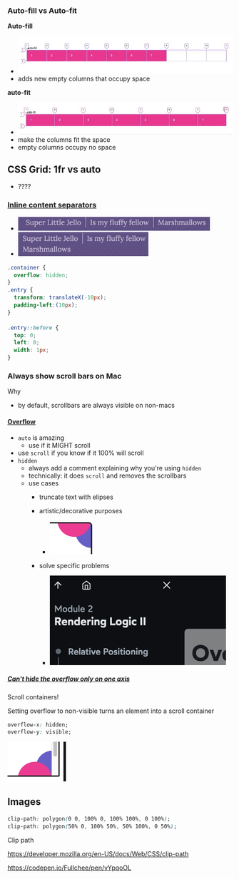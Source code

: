 ### Auto-fill vs Auto-fit

**Auto-fill**
* ![922ec503ac8c417fa3ba5fc6153c4e82.png](./922ec503ac8c417fa3ba5fc6153c4e82.png)
* adds new empty columns that occupy space

**auto-fit**
* ![a58ffd7243a8a657fdc3b1e5d5a8f655.png](./a58ffd7243a8a657fdc3b1e5d5a8f655.png)
* make the columns fit the space
* empty columns occupy no space


## CSS Grid: 1fr vs auto
* ????

### [Inline content separators](https://medium.com/@mandy.michael/you-dont-need-a-media-query-for-that-1-inline-content-separators-a9c562a597a6)

* ![a0e93e7fc4e12ce32b05d5bb73386607.png](./a0e93e7fc4e12ce32b05d5bb73386607.png)
* ![916f43045c6b45731a9e9c76b6afd4ae.png](./916f43045c6b45731a9e9c76b6afd4ae.png)


```css
.container {
  overflow: hidden;
}
.entry {
  transform: translateX(-10px);
  padding-left:(10px);
}

.entry::before {
  top: 0;
  left: 0;
  width: 1px;
}
```

### Always show scroll bars on Mac
Why
* by default, scrollbars are always visible on non-macs



#### [Overflow](https://courses.joshwcomeau.com/css-for-js/02-rendering-logic-2/14-overflow)
* `auto` is amazing
    * use if it MIGHT scroll
* use `scroll` if you know if it 100% will scroll
* `hidden`
    * always add a comment explaining why you're using `hidden`
    * technically: it does `scroll` and removes the scrollbars
    * use cases
        * truncate text with elipses
        * artistic/decorative purposes
            * ![b1c377c5de363ba8c6064889e2d9f6fd.png](b1c377c5de363ba8c6064889e2d9f6fd.png)

        * solve specific problems
            * ![6279ff3f7c7ff1aa8ec781a1fc9a36c8.png](6279ff3f7c7ff1aa8ec781a1fc9a36c8.png)

##### [Can't hide the overflow only on one axis](https://courses.joshwcomeau.com/css-for-js/02-rendering-logic-2/14-overflow#scroll-containers)
Scroll containers!

Setting overflow to non-visible turns an element into a scroll container
```css
overflow-x: hidden;
overflow-y: visible;
```
![de9ff42109765ccb58504230868356c2.png](de9ff42109765ccb58504230868356c2.png)



## Images
```css
clip-path: polygon(0 0, 100% 0, 100% 100%, 0 100%);
clip-path: polygon(50% 0, 100% 50%, 50% 100%, 0 50%);
```
Clip path

https://developer.mozilla.org/en-US/docs/Web/CSS/clip-path


<https://codepen.io/Fullchee/pen/vYpqoOL>
